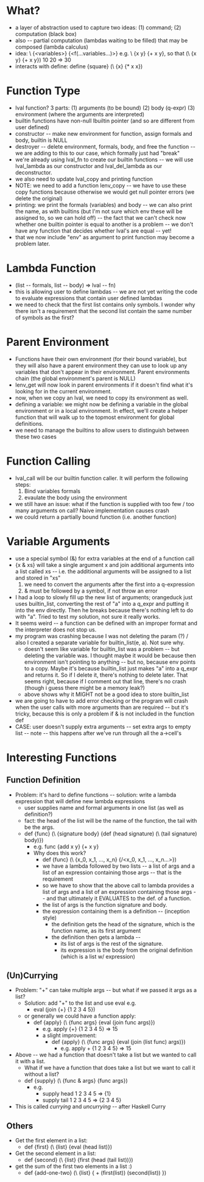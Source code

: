 # What?
* a layer of abstraction used to capture two ideas: (1) command; (2) computation (black box)
* also -- partial computation (lambdas waiting to be filled) that may be composed (lambda calculus)
* idea: \ {\<variables>} {\<f(...variables...)>} e.g. \ {x y} {+ x y}, so that (\ {x y} {+ x y}) 10 20 => 30
* interacts with define: define {square} (\ {x} {* x x})
# Function Type
* lval function? 3 parts: (1) arguments (to be bound) (2) body (q-expr) (3) environment (where the arguments are interpreted)
* builtin functions have non-null lbuiltin pointer (and so are different from user defined)
* constructor -- make new environment for function, assign formals and body, builtin is NULL
* destroyer -- delete environment, formals, body, and free the function -- we are adding to this to our case, which formally just had "break"
* we're already using lval_fn to create our builtin functions -- we will use lval_lambda as our constructor and lval_del_lambda as our deconstructor.
* we also need to update lval_copy and printing function
* NOTE: we need to add a function lenv_copy -- we have to use these copy functions because otherwise we would get null pointer errors (we delete the original)
* printing: we print the formals (variables) and body -- we can also print the name, as with builtins (but I'm not sure which env these will be assigned to, so we can hold off) -- the fact that we can't check now whether one builtin pointer is equal to another is a problem -- we don't have any function that decides whether lval's are equal -- yet!
* that we now include "env" as argument to print function may become a problem later.
# Lambda Function
* (list -- formals, list -- body) => lval -- fn)
* this is allowing user to define lambdas -- we are not yet writing the code to evaluate expressions that contain user defined lambdas
* we need to check that the first list contains only symbols.  I wonder why there isn't a requirement that the second list contain the same number of symbols as the first?
# Parent Environment
* Functions have their own environment (for their bound variable), but they will also have a parent environment they can use to look up any variables that don't appear in their environment.  Parent environments chain (the global environment's parent is NULL)
* lenv_get will now look in parent environments if it doesn't find what it's looking for in the current environment.
* now, when we copy an lval, we need to copy its environment as well.
* defining a variable: we might now be defining a variable in the global environment or in a local environment.  In effect, we'll create a helper function that will walk up to the topmost environment for global definitions.
* we need to manage the builtins to allow users to distinguish between these two cases
# Function Calling
* lval_call will be our builtin function caller. It will perform the following steps:
  1. Bind variables formals
  2. evaulate the body using the environment
* we still have an issue: what if the function is supplied with too few / too many arguments on call?  Naive implementation causes crash
* we could return a partially bound function (i.e. another function)
# Variable Arguments
* use a special symbol (&) for extra variables at the end of a function call
* {x & xs} will take a single argument x and join additional arguments into a list called xs -- i.e. the additional arguments will be assigned to a list and stored in "xs"
  1. we need to convert the arguments after the first into a q-expression
  2. & must be followed by a symbol, if not throw an error
* I had a loop to slowly fill up the new list of arguments; orangeduck just uses builtin_list, converting the rest of "a" into a q_expr and putting it into the env directly.  Then he breaks because there's nothing left to do with "a".  Tried to test my solution, not sure it really works.
* It seems weird -- a function can be defined with an improper format and the interpreter does not stop us.
* my program was crashing because I was not deleting the param (?) / also I created a separate variable for builtin_list(e, a).  Not sure why.
  * doesn't seem like variable for builtin_list was a problem -- but deleting the variable was.  I thought maybe it would be because then environment isn't pointing to anything -- but no, because env points to a copy.  Maybe it's because builtin_list just makes "a" into a q_expr and returns it.  So if I delete it, there's nothing to delete later. That seems right, because if I comment out that line, there's no crash (though i guess there might be a memory leak?)
  * above shows why it MIGHT not be a good idea to store builtin_list
* we are going to have to add error checking or the program will crash when the user calls with more arguments than are required -- but it's tricky, because this is only a problem if & is not included in the function def
* CASE: user doesn't supply extra arguments -- set extra args to empty list -- note -- this happens after we've run through all the a->cell's
# Interesting Functions
## Function Definition
* Problem: it's hard to define functions -- solution: write a lambda expression that will define new lambda expressions
  * user supplies name and formal arguments in one list (as well as definition?)
  * fact: the head of the list will be the name of the function, the tail with be the args.
  * def {func} (\ {signature body} {def (head signature) (\ (tail signature) body)})
    * e.g. func {add x y} {+ x y}
    * Why does this work?
      * def {func} (\ {x_0, x_1, ..., x_n} {/<x_0, x_1, ..., x_n...>})
      * we have a lambda followed by two lists -- a list of args and a list of an expression containing those args -- that is the requirement
      * so we have to show that the above call to lambda provides a list of args and a list of an expression containing those args -- and that ultimately it EVALUATES to the def. of a function.
      * the list of args is the function signature and body.
      * the expression containing them is a definition -- (inception style)
        * the definition gets the head of the signature, which is the function name, as its first argument
        * the definition then gets a lambda -- 
          * its list of args is the rest of the signature.
          * its expression is the body from the original definition (which is a list w/ expression)
## (Un)Currying
* Problem: "+" can take multiple args -- but what if we passed it args as a list?
  * Solution: add "+" to the list and use eval e.g.
    * eval (join {+} {1 2 3 4 5})
  * or generally we could have a function apply:
    * def {apply} (\ {func args} {eval (join func args)})
      * e.g. apply {+} {1 2 3 4 5} => 15
      * a slight improvement:
        * def {apply} (\ {func args} {eval (join (list func) args)})
          * e.g. apply + {1 2 3 4 5} => 15
* Above -- we had a function that doesn't take a list but we wanted to call it with a list.
  * What if we have a function that does take a list but we want to call it without a list?
  * def {supply} (\ {func & args} {func args})
    * e.g. 
      * supply head 1 2 3 4 5 => {1}
      * supply tail 1 2 3 4 5 => {2 3 4 5}
* This is called *currying* and *uncurrying* -- after Haskell Curry
## Others
* Get the first element in a list:
  * def {first} (\ {list} {eval (head list)})
* Get the second element in a list:
  * def {second} (\ {list} {first (head (tail list))})
* get the sum of the first two elements in a list :)
  * def {add-one-two} (\ {list} { + (first(list)) (second(list)) })